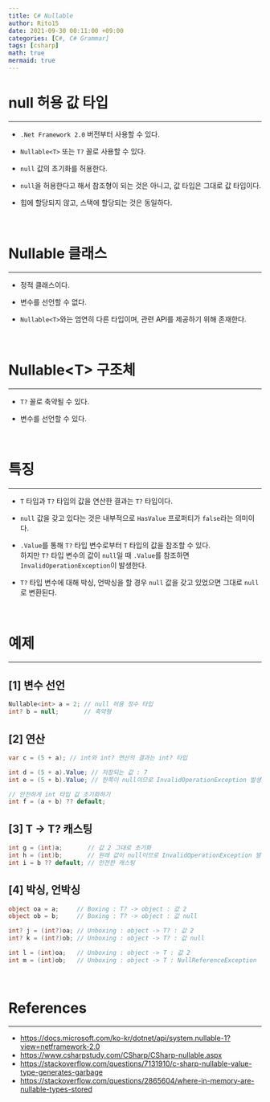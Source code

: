 ```yaml
---
title: C# Nullable
author: Rito15
date: 2021-09-30 00:11:00 +09:00
categories: [C#, C# Grammar]
tags: [csharp]
math: true
mermaid: true
---
```


# null 허용 값 타입
---

- `.Net Framework 2.0` 버전부터 사용할 수 있다.

- `Nullable<T>` 또는 `T?` 꼴로 사용할 수 있다.

- `null` 값의 초기화를 허용한다.

- `null`을 허용한다고 해서 참조형이 되는 것은 아니고, 값 타입은 그대로 값 타입이다.

- 힙에 할당되지 않고, 스택에 할당되는 것은 동일하다.

<br>

# Nullable 클래스
---
- 정적 클래스이다.

- 변수를 선언할 수 없다.

- `Nullable<T>`와는 엄연히 다른 타입이며, 관련 API를 제공하기 위해 존재한다.

<br>

# Nullable&lt;T&gt; 구조체
---
- `T?` 꼴로 축약될 수 있다.

- 변수를 선언할 수 있다.

<br>

# 특징
---
- `T` 타입과 `T?` 타입의 값을 연산한 결과는 `T?` 타입이다.

- `null` 값을 갖고 있다는 것은 내부적으로 `HasValue` 프로퍼티가 `false`라는 의미이다.

- `.Value`를 통해 `T?` 타입 변수로부터 `T` 타입의 값을 참조할 수 있다.<br>
  하지만 `T?` 타입 변수의 값이 `null`일 때 `.Value`를 참조하면 `InvalidOperationException`이 발생한다.

- `T?` 타입 변수에 대해 박싱, 언박싱을 할 경우 `null` 값을 갖고 있었으면 그대로 `null`로 변환된다.

<br>

# 예제
---

## **[1] 변수 선언**

```cs
Nullable<int> a = 2; // null 허용 정수 타입
int? b = null;       // 축약형
```

## **[2] 연산**

```cs
var c = (5 + a); // int와 int? 연산의 결과는 int? 타입

int d = (5 + a).Value; // 저장되는 값 : 7
int e = (5 + b).Value; // 한쪽이 null이므로 InvalidOperationException 발생

// 안전하게 int 타입 값 초기화하기
int f = (a + b) ?? default;
```

## **[3] T -&gt; T? 캐스팅**

```cs
int g = (int)a;       // 값 2 그대로 초기화
int h = (int)b;       // 원래 값이 null이므로 InvalidOperationException 발생
int i = b ?? default; // 안전한 캐스팅
```

## **[4] 박싱, 언박싱**

```cs
object oa = a;     // Boxing : T? -> object : 값 2
object ob = b;     // Boxing : T? -> object : 값 null

int? j = (int?)oa; // Unboxing : object -> T? : 값 2
int? k = (int?)ob; // Unboxing : object -> T? : 값 null

int l = (int)oa;   // Unboxing : object -> T : 값 2
int m = (int)ob;   // Unboxing : object -> T : NullReferenceException
```

<br>

# References
---
- <https://docs.microsoft.com/ko-kr/dotnet/api/system.nullable-1?view=netframework-2.0>
- <https://www.csharpstudy.com/CSharp/CSharp-nullable.aspx>
- <https://stackoverflow.com/questions/7131910/c-sharp-nullable-value-type-generates-garbage>
- <https://stackoverflow.com/questions/2865604/where-in-memory-are-nullable-types-stored>